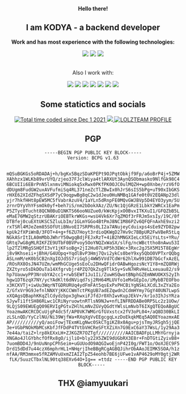 <div align="center">
  <h4>Hello there!</h4>
  <h2>I am KODYA - a backend developer</h2>
  
  <p><b>Work and has most experience with the following technologies:</b></p>
    <img src="https://img.shields.io/badge/PHP-777BB4?style=for-the-badge&logo=php&logoColor=white">
    <img src="https://img.shields.io/badge/MySQL-00000F?style=for-the-badge&logo=mysql&logoColor=white">
    <img src="https://img.shields.io/badge/Telegram BotAPI-2ca5e0?style=for-the-badge&logo=telegram&logoColor=white">
    <br>
    <br>
  <p>Also I work with:</p>
    <img src="https://img.shields.io/badge/Bootstrap-563D7C?style=for-the-badge&logo=bootstrap&logoColor=white">
    <img src="https://img.shields.io/badge/Node.js-43853D?style=for-the-badge&logo=node.js&logoColor=white">
    <img src="https://img.shields.io/badge/blockchain-e7352c?style=for-the-badge&logo=bitcoin&logoColor=white">
    <img src="https://img.shields.io/badge/Arduino-00979d?style=for-the-badge&logo=arduino&logoColor=white">
    <img src="https://img.shields.io/badge/ESP8266-e7352c?style=for-the-badge&logo=espressif&logoColor=white">
    <img src="https://img.shields.io/badge/ESP32-e7352c?style=for-the-badge&logo=espressif&logoColor=white">
    <img src="https://img.shields.io/badge/NFT-blueviolet?style=for-the-badge">

  
  
  <h2>Some statictics and socials</h2>
    <a href="https://wakatime.com/@19b6f40b-6495-46fa-9ccb-a3827d4a0f18">
      <img src="https://wakatime.com/badge/user/19b6f40b-6495-46fa-9ccb-a3827d4a0f18.svg?style=for-the-badge" alt="Total time coded since Dec 1 2021" />
    </a>
    <a href="https://t.me/kodya_coder">
      <img src="https://img.shields.io/badge/Telegram-2ca5e0?style=for-the-badge&logo=telegram&logoColor=white">
    </a>
    <!--<a href="https://vk.com/">
      <img src="https://img.shields.io/badge/Vk-07F?style=for-the-badge&logo=vk&logoColor=white" alt="VK profile">
    </a>-->
    <a href="https://lolz.guru/kodya/">
      <img src="https://img.shields.io/badge/LOLZTEAM-228e5d?style=for-the-badge&logo=lolzteam&logoColor=white" alt="LOLZTEAM PROFILE">
    </a>
  <h2>PGP</h2>
  <code>-----BEGIN PGP PUBLIC KEY BLOCK-----
Version: BCPG v1.63

mQSuBGKGs5oRDADAj+h/bgKx5BqzSDaKPEPt9OJPqtObkjf9Fp/a6oBrP4j+5ZMW
XAhhzx1WLKb89vrUYQ/zjeo37FJclWiya4tlARXUt3AynQSObmasko9NlfGk98C4
6BCUIIi6EBrPnN5lxnmviMNiokq5xRwx0PKfPK0OJC0ulMQZH+wp0Xnbe/rzV6fO
dDUgm8FudGW2uxAVFufmiSq4RL371neZcTlZBwIx0hJrS6sIS5bPg+uT90xIbGKS
rHXE62XIdZFhqSXSdP7yC9oqpwBg8qC2w1dJeu0HuNMBq1GAfe0t0V2EQANp23dl
yjr7hkfHHt8pEW5MC5fVabrAzuV4/1aYLn5dRnpFE0MQvGWJBVp5D4EYO3yym/5U
zrnrDYyVhYFsmOk0yf+beh7iS/nm2bDokXAz/ZU/Nc1QjGRzE1LbkY2WRCx1EaPm
P5ZTyc0Tucht8QCN0BuD1NKTS66ooNUZue0/kWcKpjxO0BvxITKXuI1/GFQZbB5L
eMaE76MW2qStzrUBAKriOEBTkrWKGs+wsU4Vk6Xr7qZMOf3rFRJm5xsIy/19C/0f
DTBfej0cuEXtUKSC5ZluLbIm/1GLmYGGo4BtPmJ8NC1M86PZv6QFQFnAxhE9xzi2
rxTSRl4MJeZem85SOfUtiBNvoEI7SRPRs0LI2a7ANujeyCduixps4sEe9ZYD82pw
kpUk2fXPiWnB/3FOT+4+g+f6ZU7Hoyt3rdioQKWgD27Hv9c7BBpUR2FwVBeR5tLq
NGkASrItILA0mMbbJWhrY50wgqBdjFEJxRzT+4iB2hMNGXIeLcX5EiYsLts+YRu/
GRtq7wG8gMLRIKFZE9UTbF0BVPvoy5OoYNQZxWaSX/slFg/ncWBcttho8nAwu53I
lp2TZlMRgSSHQfI3vY1jKFsoBg+2jI2Hu07LHP5h3EWc+3Rxc2gJ5X5M15T8EgWr
j8v9Khseii+jBhH/G4UOpq+YqdlBvP3Hmj7Qvi2ykCs0beY9xy5QbO0VPTxrQQbg
ASLnmM/eK0bSCB2nXgIOJd5S7riGq5j4WW5VVd7CdWr62hlXw991DB7bGcfxAzEL
/ROsRX8OsJN47UZm/wmMhGCUge5sEoCu2DHwQFidrOABwHgozsNcY1Y8+mZQ8RWj
ZXZtyro5sDkDOuTa14Xfgrvbjr4PZQ7QkZsg9Tlk5y+SvN7HRvHeLLxeuau82/s9
hp7UauwyPP3NrobYA2cc1+rwbSEWf1Ju1Ii/ZuwHSQwotBNphGZEmNWUOKXS2yIh
hgw1DT6zqX7NY/ycYAdKlt6dNViqd7sj2RH64MLUVfo1eMxGEpIo/iMybB7EOFbo
x3KCKVTj+iwUu3WqrNTGDRURUq4ydFmFAt5qsExPxPHCBiYgNSkLXCdL3xZYa2Eo
Z/GfxVr9G9JefnlNNXYjKKCCWmTctPKgUB7adEZqwdn2CdmHYmy7GgY40UN7LwpS
xXQAgsQBaphKKqZlCdydzbpx3ghwxiFJfdJr0XhIwvKupJEkV+/kr1o3IhJsYRza
SJywTi1ftSH86RLwc1CRiNyruowtnRTlsN9NJw+nfLINFRDDABe0RP5Lc2z1UOw/
9LQjS09EWUEgQ09ERVIgPGtvZHlhLmNvZGVyQGdtYWlsLmNvbT6IXgQTEQoABgUC
YoazmwAKCRCDCuUjgP4dc5f/AP0VK7WMGrGfGVxstcx2fV3oPL04+/aQ8D30BkLI
zLSLnQD/YyCzlNU/Ni39WjfWa+RXqXgVvEEgcgqLxzDoEkqkMEq5AQ0EYoazmxAE
AP//////////yQ/aoiFowjTExmKLgNwc0SkCTgiKZ8x0Agu+pjsTmyJRSgh5jjQE
3e+VGbPNOkMbMCsKbfJfFDdP4TVtbVHCReSFtXZiXn7G9ExC6aY37WsL/1y29Aa3
7e44a/taiZ+lrp8kEXxLH+ZJKGZR7OZTgf//////////AAICBADFpLLMhYGrnyja
XNGAo4JlGYbhcfOfRx8gO/ijliO+bly22X5ZWI9dUGbRX3E8r+FnDTGtiZyivB8+
7uomBDD4J/9nUuNnpCPhSeim+uGUUodO9AQGIwoEjnP42I0g/FWT1o/OoXJEC9F5
Drd15dDd7u44czX6mphrHL1+NHqrjIheBBgRCgAGBQJihrObAAoJEIMK5SOA/h1z
nfAA/RM3mmxe5fRZAMVuUxmZIAI2TpZ54eohb7BE6jUFwe1vAP4629oMY0gtj2WR
fLK/5uuzCTbxlNL90tq38EXv64O+Ig==
=ttdz
-----END PGP PUBLIC KEY BLOCK-----
</code>
  <h2>THX @iamyuukari</h2>
</div>
